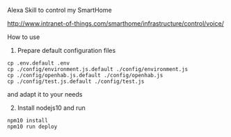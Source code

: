 Alexa Skill to control my SmartHome

http://www.intranet-of-things.com/smarthome/infrastructure/control/voice/

How to use

1. Prepare default configuration files

```console
cp .env.default .env
cp ./config/environment.js.default ./config/environment.js
cp ./config/openhab.js.default ./config/openhab.js
cp ./config/test.js.default ./config/test.js
```
and adapt it to your needs

2. Install nodejs10 and run

```console
npm10 install
npm10 run deploy
```
